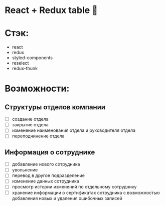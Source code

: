 # React + Redux table :honeybee:

# Стэк:
* react
* redux
* styled-components
* reselect
* redux-thunk

# Возможности:
## Структуры отделов компании
- [ ] создание отдела
- [ ] закрытие отдела
- [ ] изменение наименования отдела и руководителя отдела
- [ ] переподчинение отдела

## Информация о сотруднике
- [ ] добавление нового сотрудника
- [ ] увольнение
- [ ] перевод в другое подразделение
- [ ] изменение данных сотрудника
- [ ] просмотр истории изменений по отдельному сотруднику
- [ ] хранение информации о сертификатах сотрудника с возможностью добавления новых и удаления ошибочных записей 
